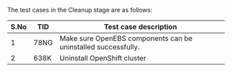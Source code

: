 The test cases in the Cleanup stage are as follows:

| S.No | TID  | Test case description                                        |
| ---- | ---- | ------------------------------------------------------------ |
| 1    | 78NG | Make sure OpenEBS components can be uninstalled successfully. |
| 2    | 638K | Uninstall OpenShift cluster                                  |


